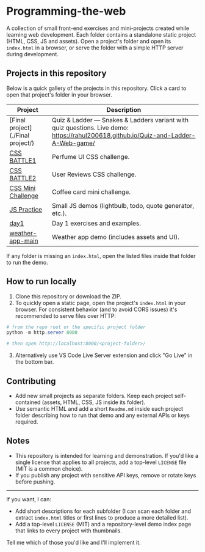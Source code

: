 # Programming-the-web

A collection of small front-end exercises and mini-projects created while learning web development. Each folder contains a standalone static project (HTML, CSS, JS and assets). Open a project's folder and open its `index.html` in a browser, or serve the folder with a simple HTTP server during development.

## Projects in this repository

Below is a quick gallery of the projects in this repository. Click a card to open that project's folder in your browser.

| Project | Description |
|---|---|
| [Final project](./Final project/) | Quiz & Ladder — Snakes & Ladders variant with quiz questions. Live demo: https://rahul200618.github.io/Quiz-and-Ladder-A-Web-game/ |
| [CSS BATTLE1](./CSS%20BATTLE1/) | Perfume UI CSS challenge. |
| [CSS BATTLE2](./CSS%20BATTLE2/) | User Reviews CSS challenge. |
| [CSS Mini Challenge](./CSS%20Mini%20Challenge/) | Coffee card mini challenge. |
| [JS Practice](./JS%20Practice/) | Small JS demos (lightbulb, todo, quote generator, etc.). |
| [day1](./day1/) | Day 1 exercises and examples. |
| [weather-app-main](./weather-app-main/) | Weather app demo (includes assets and UI). |

If any folder is missing an `index.html`, open the listed files inside that folder to run the demo.

## How to run locally

1. Clone this repository or download the ZIP.
2. To quickly open a static page, open the project's `index.html` in your browser. For consistent behavior (and to avoid CORS issues) it's recommended to serve files over HTTP:

```powershell
# from the repo root or the specific project folder
python -m http.server 8000

# then open http://localhost:8000/<project-folder>/
```

3. Alternatively use VS Code Live Server extension and click "Go Live" in the bottom bar.

## Contributing

- Add new small projects as separate folders. Keep each project self-contained (assets, HTML, CSS, JS inside its folder).
- Use semantic HTML and add a short `Readme.md` inside each project folder describing how to run that demo and any external APIs or keys required.

## Notes

- This repository is intended for learning and demonstration. If you'd like a single license that applies to all projects, add a top-level `LICENSE` file (MIT is a common choice).
- If you publish any project with sensitive API keys, remove or rotate keys before pushing.

---

If you want, I can:

- Add short descriptions for each subfolder (I can scan each folder and extract `index.html` titles or first lines to produce a more detailed list).
- Add a top-level `LICENSE` (MIT) and a repository-level demo index page that links to every project with thumbnails.

Tell me which of those you'd like and I'll implement it.

